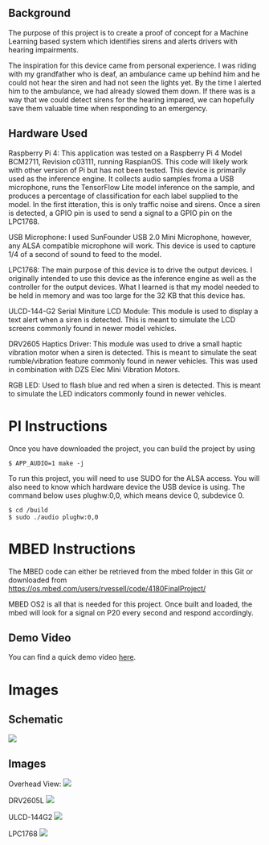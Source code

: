 ## Background

The purpose of this project is to create a proof of concept for a Machine Learning based system which identifies sirens and alerts drivers with hearing impairments.

The inspiration for this device came from personal experience. I was riding with my grandfather who is deaf, an ambulance came up behind him and he could not hear the siren and had not seen the lights yet. By the time I alerted him to the ambulance, we had already slowed them down. If there was is a way that we could detect sirens for the hearing impared, we can hopefully save them valuable time when responding to an emergency.

## Hardware Used

Raspberry Pi 4: This application was tested on a Raspberry Pi 4 Model BCM2711, Revision c03111, running RaspianOS. This code will likely work with other version of Pi but has not been tested. This device is primarily used as the inference engine. It collects audio samples froma a USB microphone, runs the TensorFlow Lite model inference on the sample, and produces a percentage of classification for each label supplied to the model. In the first itteration, this is only traffic noise and sirens. Once a siren is detected, a GPIO pin is used to send a signal to a GPIO pin on the LPC1768.

USB Microphone: I used SunFounder USB 2.0 Mini Microphone, however, any ALSA compatible microphone will work. This device is used to capture 1/4 of a second of sound to feed to the model.

LPC1768: The main purpose of this device is to drive the output devices. I originally intended to use this device as the inference engine as well as the controller for the output devices. What I learned is that my model needed to be held in memory and was too large for the 32 KB that this device has.

ULCD-144-G2 Serial Miniture LCD Module: This module is used to display a text alert when a siren is detected. This is meant to simulate the LCD screens commonly found in newer model vehicles.

DRV2605 Haptics Driver: This module was used to drive a small haptic vibration motor when a siren is detected. This is meant to simulate the seat rumble/vibration feature commonly found in newer vehicles. This was used in combination with DZS Elec Mini Vibration Motors.

RGB LED: Used to flash blue and red when a siren is detected. This is meant to simulate the LED indicators commonly found in newer vehicles.


# PI Instructions

Once you have downloaded the project, you can build the project by using

```
$ APP_AUDIO=1 make -j
```

To run this project, you will need to use SUDO for the ALSA access. You will also need to know which hardware device the USB device is using. The command below uses plughw:0,0, which means device 0, subdevice 0.

```
$ cd /build
$ sudo ./audio plughw:0,0
```

# MBED Instructions

The MBED code can either be retrieved from the mbed folder in this Git or downloaded from https://os.mbed.com/users/rvessell/code/4180FinalProject/

MBED OS2 is all that is needed for this project. Once built and loaded, the mbed will look for a signal on P20 every second and respond accordingly.

## Demo Video

You can find a quick demo video [here](https://youtu.be/7Q74M9Q2uXY).

# Images

## Schematic

![](https://github.com/rvessell/ece4180/blob/master/imgs/Schematic.PNG)

## Images

Overhead View:
![](https://github.com/rvessell/ece4180/blob/master/imgs/Overhead.jpg)

DRV2605L
![](https://github.com/rvessell/ece4180/blob/master/imgs/DRV2605L.jpg)

ULCD-144G2
![](https://github.com/rvessell/ece4180/blob/master/imgs/ULCD144G2.jpg)

LPC1768
![](https://github.com/rvessell/ece4180/blob/master/imgs/LPC1768.jpg)
